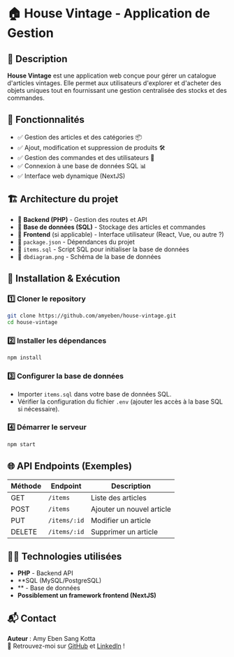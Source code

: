 # 🏠 House Vintage - Application de Gestion

## 📌 Description
**House Vintage** est une application web conçue pour gérer un catalogue d'articles vintages. Elle permet aux utilisateurs d'explorer et d'acheter des objets uniques tout en fournissant une gestion centralisée des stocks et des commandes.

## 🚀 Fonctionnalités
- ✅ Gestion des articles et des catégories 📦
- ✅ Ajout, modification et suppression de produits 🛠️
- ✅ Gestion des commandes et des utilisateurs 🛒
- ✅ Connexion à une base de données SQL 📊
- ✅ Interface web dynamique (NextJS)

## 🏗️ Architecture du projet
- 📂 **Backend (PHP)** - Gestion des routes et API
- 📂 **Base de données (SQL)** - Stockage des articles et commandes
- 📂 **Frontend** (si applicable) - Interface utilisateur (React, Vue, ou autre ?)
- 📂 `package.json` - Dépendances du projet
- 📂 `items.sql` - Script SQL pour initialiser la base de données
- 📂 `dbdiagram.png` - Schéma de la base de données

## 🔧 Installation & Exécution

### 1️⃣ Cloner le repository
```bash
git clone https://github.com/amyeben/house-vintage.git
cd house-vintage
```

### 2️⃣ Installer les dépendances
```bash
npm install
```

### 3️⃣ Configurer la base de données
- Importer `items.sql` dans votre base de données SQL.
- Vérifier la configuration du fichier `.env` (ajouter les accès à la base SQL si nécessaire).

### 4️⃣ Démarrer le serveur
```bash
npm start
```

## 🌐 API Endpoints (Exemples)
| Méthode  | Endpoint        | Description                |
|----------|----------------|----------------------------|
| GET      | `/items`        | Liste des articles         |
| POST     | `/items`        | Ajouter un nouvel article  |
| PUT      | `/items/:id`    | Modifier un article        |
| DELETE   | `/items/:id`    | Supprimer un article       |

## 👨‍💻 Technologies utilisées
- **PHP** - Backend API
- **SQL (MySQL/PostgreSQL)
- ** - Base de données
- **Possiblement un framework frontend (NextJS)**

## 📬 Contact
**Auteur** : Amy Eben Sang Kotta  
📌 Retrouvez-moi sur [GitHub](https://github.com/amyeben) et [LinkedIn](https://linkedin.com/in/amy-eben) !

